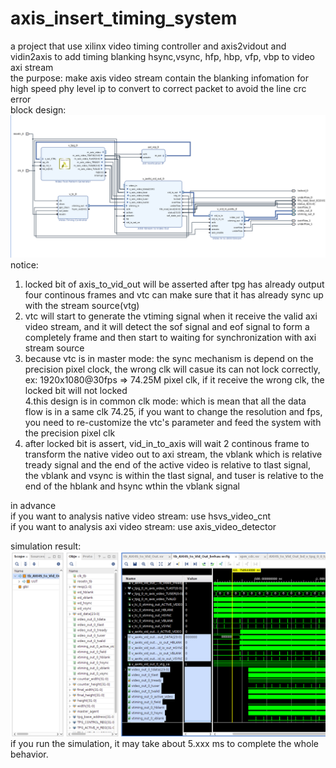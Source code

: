 # axis_insert_timing_system
a project that use xilinx video timing controller and axis2vidout and vidin2axis to add timing blanking hsync,vsync, hfp, hbp, vfp, vbp to video axi stream  
the purpose: make axis video stream contain the blanking infomation for high speed phy level ip to convert to correct packet to avoid the line crc error  
block design:  
![alt text](https://github.com/joshuahwfwEE/axis_insert_timing_system/blob/main/bd.png?raw=true)  
notice:  
1. locked bit of axis_to_vid_out will be asserted after tpg has already output four continous frames and vtc can make sure that it has already sync up with the stream source(vtg)  
2. vtc will start to generate the vtiming signal when it receive the valid axi video stream, and it will detect the sof signal and eof signal to form a completely frame and then start to waiting for synchronization with axi stream source  
3. because vtc is in master mode: the sync mechanism is depend on the precision pixel clock, the wrong clk will casue its can not lock correctly, ex: 1920x1080@30fps => 74.25M pixel clk, if it receive the wrong clk, the locked bit will not locked  
4.this design is in common clk mode: which is mean that all the data flow is in a same clk 74.25, if you want to change the resolution and fps, you need to re-customize the vtc's parameter and feed the system with the precision pixel clk  
5. after locked bit is assert, vid_in_to_axis will wait 2 continous frame to transform the native video out to axi stream, the vblank which is relative tready signal and the end of the active video is relative to tlast signal, the vblank and vsync is within the tlast signal, and tuser is relative to the end of the hblank and hsync wthin the vblank signal


in advance   
if you want to analysis native video stream: use hsvs_video_cnt  
if you want to analysis axi video stream: use axis_video_detector  


simulation result:  
![alt text](https://github.com/joshuahwfwEE/axis_insert_timing_system/blob/main/sim1.png?raw=true)  
if you run the simulation, it may take about 5.xxx ms to complete the whole behavior.
